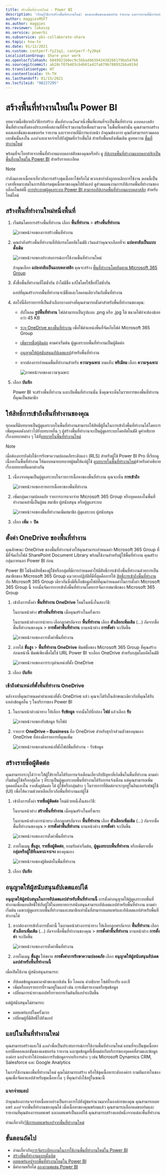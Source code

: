 ```yaml
---
title: สร้างพื้นที่ทำงานใหม่ - Power BI
description: 'เรียนรู้วิธีการสร้างพื้นที่ทำงานใหม่: คอลเลกชันของแดชบอร์ด รายงาน และรายงานที่มีการแบ่งหน้าที่สร้างขึ้นเพื่อนำเสนอเมทริกซ์หลักสำหรับองค์กรของคุณ'
author: maggiesMSFT
ms.author: maggies
ms.reviewer: lukaszp
ms.service: powerbi
ms.subservice: pbi-collaborate-share
ms.topic: how-to
ms.date: 01/12/2021
ms.custom: contperf-fy21q1, contperf-fy20q4
LocalizationGroup: Share your work
ms.openlocfilehash: b849921b0ec9c5bbad46394343d266179ba547b8
ms.sourcegitcommit: ab28cf07b483cb4b01a42fa879b788932bba919d
ms.translationtype: HT
ms.contentlocale: th-TH
ms.lasthandoff: 01/15/2021
ms.locfileid: "98227295"
---
```

# <a name="create-the-new-workspaces-in-power-bi"></a>สร้างพื้นที่ทำงานใหม่ใน Power BI

บทความนี้อธิบายถึงวิธีการสร้าง *พื้นที่ทำงานใหม่* หนึ่งพื้นที่แทนที่จะเป็นพื้นที่ทำงาน *แบบคลาสสิก* พื้นที่ทำงานทั้งสองประเภทคือสถานที่ที่จะร่วมงานกับเพื่อนร่วมงาน ในพื้นที่เหล่านั้น คุณสามารถสร้างคอลเลกชันของแดชบอร์ด รายงาน และรายงานที่มีการแบ่งหน้า ถ้าคุณต้องการ คุณยังสามารถรวมคอลเลกชันนั้นลงใน *แอป* และแจกจ่ายไปยังผู้ชมที่กว้างขึ้นได้ สำหรับพื้นหลังเพิ่มเติม ดูบทความ [พื้นที่ทำงานใหม่](service-new-workspaces.md)

พร้อมที่จะโยกย้ายจากพื้นที่ทำงานแบบคลาสสิกของคุณหรือยัง ดู [อัปเกรดพื้นที่ทำงานแบบคลาสสิกเป็นพื้นที่งานใหม่ใน Power BI](service-upgrade-workspaces.md) สำหรับรายละเอียด

> [!NOTE]
> กำลังมองหาเนื้อหาเกี่ยวกับการสร้างชุดเนื้อหาใช่หรือไม่ พวกเขากำลังถูกยกเลิกการใช้งาน ตอนนี้เป็นเวลาที่เหมาะสมในการอัปเกรดชุดเนื้อหาของคุณไปยังแอป ดูส่วนแผนงานการอัปเกรดพื้นที่ทำงานของบล็อกโพสต์นี้ [การประกาศผู้ดูแลระบบ Power BI สามารถอัปเกรดพื้นที่ทำงานแบบคลาสสิก](https://powerbi.microsoft.com/blog/announcing-power-bi-admins-can-upgrade-classic-workspaces-and-roadmap-update/) สำหรับไทม์ไลน์
> 

## <a name="create-one-of-the-new-workspaces"></a>สร้างพื้นที่ทำงานใหม่หนึ่งพื้นที่

1. เริ่มต้นโดยการสร้างพื้นที่ทำงาน เลือก **พื้นที่ทำงาน** > **สร้างพื้นที่ทำงาน**
   
     ![ภาพหน้าจอของการสร้างพื้นที่ทำงาน](media/service-create-the-new-workspaces/power-bi-workspace-create.png)

2. คุณกำลังสร้างพื้นที่ทำงานที่อัปเกรดโดยอัตโนมัติ เว้นแต่ว่าคุณจะเลือกที่จะ **แปลงกลับเป็นแบบดั้งเดิม**
   
     ![ภาพหน้าจอของประสบการณ์การใช้งานพื้นที่ทำงานใหม่](media/service-create-the-new-workspaces/power-bi-new-workspace.png)
     
     ถ้าคุณเลือก **แปลงกลับเป็นแบบคลาสสิก** คุณจะสร้าง [พื้นที่ทำงานโดยยึดตาม Microsoft 365 Group](service-create-workspaces.md)

2. ตั้งชื่อพื้นที่ทำงานที่ไม่ซ้ำกัน ถ้าไม่มีชื่อ แก้ไขโดยให้ชื่อที่ไม่ซ้ำกัน
   
     แอปที่คุณสร้างจากพื้นที่ทำงานจะมีชื่อและไอคอนเดียวกันกับพื้นที่ทำงาน
   
1. ต่อไปนี้คือรายการที่เป็นตัวเลือกบางอย่างที่คุณสามารถตั้งค่าสำหรับพื้นที่ทำงานของคุณ:

    - อัปโหลด **รูปพื้นที่ทำงาน** ไฟล์สามารถเป็นรูปแบบ .png หรือ .jpg ได้ ขนาดไฟล์จะต้องน้อยกว่า 45 KB 
    - [ระบุ OneDrive ของพื้นที่ทำงาน](#set-a-workspace-onedrive) เพื่อใช้ตำแหน่งพื้นที่จัดเก็บไฟล์ Microsoft 365 Group    
    - [เพิ่มรายชื่อผู้ติดต่อ](#create-a-contact-list) ตามค่าเริ่มต้น ผู้ดูแลระบบพื้นที่ทำงานเป็นผู้ติดต่อ 
    - [อนุญาตให้ผู้สนับสนุนอัปเดตแอป](#allow-contributors-to-update-the-app)สำหรับพื้นที่ทำงาน
    - หากต้องการกำหนดพื้นที่ทำงานสำหรับ **ความจุเฉพาะ** บนแท็บ **พรีเมียม** เลือก **ความจุเฉพาะ**

        ![ภาพหน้าจอของความจุเฉพาะ](media/service-create-the-new-workspaces/power-bi-workspace-premium.png)

1. เลือก **บันทึก**

    Power BI จะสร้างพื้นที่ทำงาน และเปิดพื้นที่ทำงานนั้น ซึ่งคุณจะเห็นในรายการของพื้นที่ทำงานที่คุณเป็นสมาชิก 

## <a name="give-access-to-your-workspace"></a>ให้สิทธิ์การเข้าถึงพื้นที่ทำงานของคุณ

ทุกคนที่มีบทบาทเป็นผู้ดูแลระบบในพื้นที่ทำงานสามารถให้สิทธิ์ผู้อื่นในการเข้าถึงพื้นที่ทำงานได้โดยการเพิ่มบุคคลดังกล่าวไปยังบทบาทอื่น ๆ ผู้สร้างพื้นที่ทำงานจะเป็นผู้ดูแลระบบโดยอัตโนมัติ ดูคำอธิบายเรื่องบทบาทต่าง ๆ ได้ที่[บทบาทในพื้นที่ทำงานใหม่](service-new-workspaces.md#roles-in-the-new-workspaces)

> [!NOTE]
> เมื่อต้องการบังคับใช้การรักษาความปลอดภัยระดับแถว (RLS) สำหรับผู้ใช้ Power BI Pro ที่เรียกดูเนื้อหาในพื้นที่ทำงาน ให้มอบหมายบทบาทผู้ชมให้แก่ผู้ใช้ ดู[บทบาทในพื้นที่ทำงานใหม่](service-new-workspaces.md#roles-in-the-new-workspaces)สำหรับคำอธิบายเรื่องบทบาทที่แตกต่างกัน

1. เนื่องจากคุณเป็นผู้ดูแลระบบในรายการเนื้อหาของพื้นที่ทำงาน คุณจะเห็น **การเข้าถึง**

    ![ภาพหน้าจอของรายการเนื้อหาของพื้นที่ทำงาน](media/service-create-the-new-workspaces/power-bi-workspace-access-icon.png)

1. เพิ่มกลุ่มความปลอดภัย รายการการแจกจ่าย Microsoft 365 Group หรือบุคคลลงในพื้นที่ทำงานเหล่านี้เป็นผู้ชม สมาชิก ผู้สนับสนุน หรือผู้ดูแลระบบ 

    ![ภาพหน้าจอของพื้นที่ทำงานเพิ่มสมาชิก ผู้ดูแลระบบ ผู้สนับสนุน](media/service-create-the-new-workspaces/power-bi-workspace-add-members.png)

9. เลือก **เพิ่ม** > **ปิด**

## <a name="set-a-workspace-onedrive"></a>ตั้งค่า OneDrive ของพื้นที่ทำงาน

คุณลักษณะ OneDrive ของพื้นที่ทำงานช่วยให้คุณสามารถกำหนดค่า Microsoft 365 Group ที่มีที่จัดเก็บไฟล์ SharePoint Document Library พร้อมใช้งานสำหรับผู้ใช้พื้นที่ทำงาน คุณสร้างกลุ่มภายนอก Power BI ก่อน 

Power BI ไม่ซิงค์สิทธิ์ของผู้ใช้หรือกลุ่มที่มีการกำหนดค่าให้มีสิทธิ์การเข้าถึงพื้นที่ทำงานด้วยการเป็นสมาชิกของ Microsoft 365 Group แนวทางปฏิบัติที่ดีที่สุดคือการให้ [สิทธิ์การเข้าถึงพื้นที่ทำงาน ](#give-access-to-your-workspace)กับ Microsoft 365 Group เดียวกันซึ่งมีที่เก็บข้อมูลไฟล์ที่คุณกำหนดค่าในการตั้งค่า Microsoft 365 Group นี้ จากนั้นจัดการการเข้าถึงพื้นที่ทำงานโดยการจัดการสมาชิกของ Microsoft 365 Group 

1. เข้าถึงการตั้งค่า **พื้นที่ทำงาน OneDrive** ใหม่ในหนึ่งในสองวิธี:

    ในบานหน้าต่าง **สร้างพื้นที่ทำงาน** เมื่อคุณสร้างในครั้งแรก

    ในบานหน้าต่างการนำทาง เลือกลูกศรถัดจาก **พื้นที่ทำงาน** เลือก **ตัวเลือกเพิ่มเติม** (...) ถัดจากชื่อพื้นที่ทำงานของคุณ > **การตั้งค่าพื้นที่ทำงาน** บานหน้าต่าง **การตั้งค่า** จะเปิดขึ้น

    ![ภาพหน้าจอของการตั้งค่าพื้นที่ทำงาน](media/service-create-the-new-workspaces/power-bi-workspace-new-settings.png)

2. ภายใต้ **ขั้นสูง** > **พื้นที่ทำงาน OneDrive** พิมพ์ชื่อของ Microsoft 365 Group ที่คุณสร้างก่อนหน้านี้ พิมพ์เพียงชื่อไม่ใช่ URL Power BI จะเลือก OneDrive สำหรับกลุ่มโดยอัตโนมัติ

    ![ภาพหน้าจอของการระบุตำแหน่งที่ตั้ง OneDrive](media/service-create-the-new-workspaces/power-bi-new-workspace-onedrive.png)

3. เลือก **บันทึก**

### <a name="access-the-workspace-onedrive-location"></a>เข้าถึงตำแหน่งที่ตั้งพื้นที่ทำงาน OneDrive

หลังจากที่คุณกำหนดค่าตำแหน่งที่ตั้ง OneDrive แล้ว คุณจะได้รับในลักษณะเดียวกับที่คุณได้รับแหล่งข้อมูลอื่น ๆ ในบริการของ Power BI

1. ในบานหน้าต่างนำทาง ให้เลือก **รับข้อมูล** จากนั้นไปที่กล่อง **ไฟล์** แล้วเลือก **รับ**

    ![ภาพหน้าจอของรับข้อมูล รับไฟล์](media/service-create-the-new-workspaces/power-bi-get-data-files.png)

1.  รายการ **OneDrive – Business** คือ OneDrive สำหรับธุรกิจส่วนตัวของคุณเอง OneDrive ที่สองคือรายการที่คุณเพิ่ม

    ![ภาพหน้าจอของตำแหน่งที่ตั้งไฟล์พื้นที่ทำงาน - รับข้อมูล](media/service-create-the-new-workspaces/power-bi-new-workspace-get-data-onedrive.png)

## <a name="create-a-contact-list"></a>สร้างรายชื่อผู้ติดต่อ

คุณสามารถระบุได้ว่าจะให้ผู้ใช้รายใดได้รับการแจ้งเตือนเกี่ยวกับปัญหาที่เกิดขึ้นในพื้นที่ทำงาน ตามค่าเริ่มต้นผู้ใช้หรือกลุ่มใด ๆ ที่ระบุเป็นผู้ดูแลระบบพื้นที่ทำงานได้รับการแจ้งเตือน แต่คุณสามารถเพิ่มบุคคลอื่นลงใน *รายชื่อผู้ติดต่อ* ได้ ผู้ใช้หรือกลุ่มต่าง ๆ ในรายการที่ติดต่อจะระบุอยู่ในอินเทอร์เฟซผู้ใช้ (UI) เพื่อให้ความช่วยเหลือเกี่ยวกับพื้นที่ทำงานแก่ผู้ใช้

1. เข้าถึงการตั้งค่า **รายชื่อผู้ติดต่อ** ใหม่ด้วยหนึ่งในสองวิธี:

    ในบานหน้าต่าง **สร้างพื้นที่ทำงาน** เมื่อคุณสร้างในครั้งแรก

    ในบานหน้าต่างการนำทาง เลือกลูกศรถัดจาก **พื้นที่ทำงาน** เลือก **ตัวเลือกเพิ่มเติม** (...) ถัดจากชื่อพื้นที่ทำงานของคุณ > **การตั้งค่าพื้นที่ทำงาน** บานหน้าต่าง **การตั้งค่า** จะเปิดขึ้น

    ![ภาพหน้าจอของการตั้งค่าพื้นที่ทำงาน](media/service-create-the-new-workspaces/power-bi-workspace-new-settings.png)

2. ภายในเมนู **ขั้นสูง**, **รายชื่อผู้ติดต่อ**, ยอมรับค่าเริ่มต้น, **ผู้ดูแลระบบพื้นที่ทำงาน** หรือเพิ่มรายชื่อ **กลุ่มหรือผู้ใช้ที่เฉพาะเจาะจง** ของคุณเอง 

    ![ภาพหน้าจอของผู้ติดต่อในพื้นที่ทำงาน](media/service-create-the-new-workspaces/power-bi-workspace-contacts.png)

3. เลือก **บันทึก**

## <a name="allow-contributors-to-update-the-app"></a>อนุญาตให้ผู้สนับสนุนอัปเดตแอปได้

**อนุญาตให้ผู้สนับสนุนในการอัปเดตแอปสำหรับพื้นที่ทำงานนี้** การตั้งค่าอนุญาตให้ผู้ดูแลระบบพื้นที่ทำงานเพื่อมอบสิทธิ์ให้กับผู้ใช้ในบทบาทการสนับสนุนสามารถอัปเดตแอปสำหรับพื้นที่ทำงาน ตามค่าเริ่มต้น เฉพาะผู้ดูแลระบบพื้นที่ทำงานและสมาชิกเท่านั้นที่สามารถเผยแพร่และอัปเดตแอปสำหรับพื้นที่ทำงานได้ 

1. หากต้องการเข้าถึงการตั้งค่านี้ ในบานหน้าต่างการนำทาง ให้เลือกลูกศรถัดจาก **พื้นที่ทำงาน** เลือก **ตัวเลือกเพิ่มเติม** (...) ถัดจากชื่อพื้นที่ทำงานของคุณ > **การตั้งค่าพื้นที่ทำงาน** บานหน้าต่าง **การตั้งค่า** จะเปิดขึ้น

    ![ภาพหน้าจอของการตั้งค่าพื้นที่ทำงาน](media/service-create-the-new-workspaces/power-bi-workspace-new-settings.png)

2. ภายในเมนู **ขั้นสูง** ให้ขยาย **การตั้งค่าการรักษาความปลอดภัย** เลือก **อนุญาตให้ผู้สนับสนุนอัปเดตแอปสำหรับพื้นที่ทำงานนี้** 

เมื่อเปิดใช้งาน ผู้สนับสนุนสามารถ:
* อัปเดตข้อมูลเมตาดาต้าของแอปเช่น ชื่อ ไอคอน คำอธิบาย ไซต์ที่รองรับ และสี
* เพิ่มหรือลบรายการที่รวมอยู่ในแอป เช่น การเพิ่มรายงานหรือชุดข้อมูล
* เปลี่ยนการนำทางแอปหรือรายการเริ่มต้นที่แอปจะเปิดขึ้น

แต่ผู้สนับสนุนไม่สามารถ:
* เผยแพร่แอปในครั้งแรก
* เปลี่ยนผู้ที่มีสิทธิ์ไปยังแอป

## <a name="apps-in-the-new-workspaces"></a>แอปในพื้นที่ทำงานใหม่

คุณสามารถสร้างและใช้ *แอป* เพื่อเป็นประสบการณ์การใช้งานพื้นที่ทำงานใหม่ แทนที่จะเป็นชุดเนื้อหา แอปคือคอลเลกชันของแดชบอร์ด รายงาน และชุดข้อมูลที่เชื่อมต่อกับบริการของบุคคลที่สามและข้อมูลองค์กร แอปจะทำให้ง่ายต่อการรับข้อมูลจากบริการต่าง ๆ เช่น Microsoft Dynamics CRM, Salesforce และ Google Analytics

ในการใช้งานของพื้นที่ทำงานใหม่ คุณไม่สามารถสร้าง หรือใช้ชุดเนื้อหาระดับองค์กร ถามทีมภายในของคุณเพื่อจัดหาแอปสำหรับชุดเนื้อหาใด ๆ ที่คุณกำลังใช้อยู่ในขณะนี้ 

### <a name="distribute-an-app"></a>แจกจ่ายแอป

ถ้าคุณต้องการแจกจ่ายเนื้อหาอย่างเป็นทางการไปยังผู้ชมจำนวนมากในองค์กรของคุณ คุณสามารถเผยแพร่ *แอป* จากพื้นที่ทำงานของคุณได้  เมื่อเนื้อหาของคุณพร้อมแล้ว คุณสามารถเลือกแดชบอร์ดและรายงานที่คุณต้องการเผยแพร่ และเผยแพร่เป็นแอปได้ คุณสามารถสร้างแอปหนึ่งจากแต่ละพื้นที่ทำงาน

อ่านเกี่ยวกับ[วิธีการเผยแพร่แอปจากพื้นที่ทำงานใหม่](service-create-distribute-apps.md)

## <a name="next-steps"></a>ขั้นตอนถัดไป
* อ่านเกี่ยวกับ[การจัดระเบียบงานในการใช้งานพื้นที่ทำงานใหม่ใน Power BI](service-new-workspaces.md)
* [สร้างพื้นที่ทำงานแบบดั้งเดิม](service-create-workspaces.md)
* [เผยแพร่แอปจากพื้นที่ทำงานใหม่ใน Power BI ](service-create-distribute-apps.md)
* มีคำถามหรือไม่ [ลองถามชุมชน Power BI](https://community.powerbi.com/)
